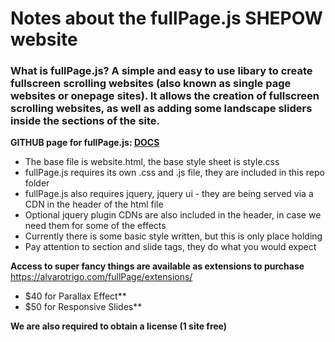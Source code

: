 
# Notes about the fullPage.js SHEPOW website

### What is fullPage.js? A simple and easy to use libary to create fullscreen scrolling websites (also known as single page websites or onepage sites). It allows the creation of fullscreen scrolling websites, as well as adding some landscape sliders inside the sections of the site.

**GITHUB page for fullPage.js: [DOCS](https://github.com/alvarotrigo/fullPage.js)**

- The base file is website.html, the base style sheet is style.css
- fullPage.js requires its own .css and .js file, they are included in this repo folder 
- fullPage.js also requires jquery, jquery ui - they are being served via a CDN in the header of the html file
- Optional jquery plugin CDNs are also included in the header, in case we need them for some of the effects
- Currently there is some basic style written, but this is only place holding
- Pay attention to section and slide tags, they do what you would expect

**Access to super fancy things are available as extensions to purchase**
https://alvarotrigo.com/fullPage/extensions/

- $40 for Parallax Effect** <br>
- $50 for Responsive Slides**

**We are also required to obtain a license (1 site free)**



